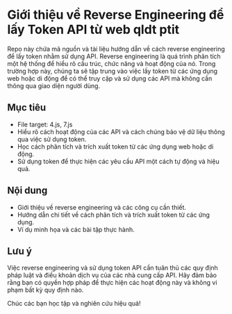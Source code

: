 # Giới thiệu về Reverse Engineering để lấy Token API từ web qldt ptit

Repo này chứa mã nguồn và tài liệu hướng dẫn về cách reverse engineering để lấy token nhằm sử dụng API. Reverse engineering là quá trình phân tích một hệ thống để hiểu rõ cấu trúc, chức năng và hoạt động của nó. Trong trường hợp này, chúng ta sẽ tập trung vào việc lấy token từ các ứng dụng web hoặc di động để có thể truy cập và sử dụng các API mà không cần thông qua giao diện người dùng.

## Mục tiêu
- File target: 4.js, 7.js
- Hiểu rõ cách hoạt động của các API và cách chúng bảo vệ dữ liệu thông qua việc sử dụng token.
- Học cách phân tích và trích xuất token từ các ứng dụng web hoặc di động.
- Sử dụng token để thực hiện các yêu cầu API một cách tự động và hiệu quả.

## Nội dung

- Giới thiệu về reverse engineering và các công cụ cần thiết.
- Hướng dẫn chi tiết về cách phân tích và trích xuất token từ các ứng dụng.
- Ví dụ minh họa và các bài tập thực hành.

## Lưu ý

Việc reverse engineering và sử dụng token API cần tuân thủ các quy định pháp luật và điều khoản dịch vụ của các nhà cung cấp API. Hãy đảm bảo rằng bạn có quyền hợp pháp để thực hiện các hoạt động này và không vi phạm bất kỳ quy định nào.

Chúc các bạn học tập và nghiên cứu hiệu quả!
